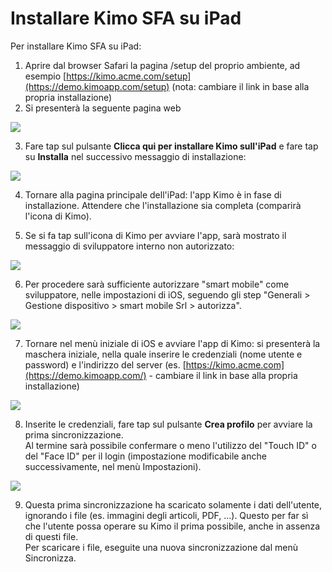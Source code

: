 # Installare Kimo SFA su iPad

Per installare Kimo SFA su iPad:

1. Aprire dal browser Safari la pagina /setup del proprio ambiente, ad esempio  [https://kimo.acme.com/setup](https://demo.kimoapp.com/setup) \(nota: cambiare il link in base alla propria installazione\)
2. Si presenterà la seguente pagina web 

![](../.gitbook/assets/sfadownload.png)

3. Fare tap sul pulsante **Clicca qui per installare Kimo sull'iPad** e fare tap su **Installa** nel successivo messaggio di installazione:

![](../.gitbook/assets/image%20%2825%29.png)

4.  Tornare alla pagina principale dell'iPad: l'app Kimo è in fase di installazione. Attendere che l'installazione sia completa \(comparirà l'icona di Kimo\). 

5.  Se si fa tap sull'icona di Kimo per avviare l'app, sarà mostrato il messaggio di sviluppatore interno non autorizzato:

![](../.gitbook/assets/image%20%2815%29.png)

6. Per procedere sarà sufficiente autorizzare "smart mobile" come sviluppatore, nelle impostazioni di iOS, seguendo gli step "Generali &gt; Gestione dispositivo &gt; smart mobile Srl &gt; autorizza".

![](../.gitbook/assets/image%20%286%29.png)

7.  Tornare nel menù iniziale di iOS e avviare l'app di Kimo: si presenterà la maschera iniziale, nella quale inserire le credenziali \(nome utente e password\) e l'indirizzo del server \(es. [https://kimo.acme.com](https://demo.kimoapp.com/)  - cambiare il link in base alla propria installazione\)

![](../.gitbook/assets/image%20%2830%29.png)

8.  Inserite le credenziali, fare tap sul pulsante **Crea profilo** per avviare la prima sincronizzazione.  
Al termine sarà possibile confermare o meno l'utilizzo del "Touch ID" o del "Face ID" per il login \(impostazione modificabile anche successivamente, nel menù Impostazioni\).

![](../.gitbook/assets/image%20%288%29.png)

9. Questa prima sincronizzazione ha scaricato solamente i dati dell'utente, ignorando i file \(es. immagini degli articoli, PDF, ...\). Questo per far sì che l'utente possa operare su Kimo il prima possibile, anche in assenza di questi file.  
Per scaricare i file, eseguite una nuova sincronizzazione dal menù Sincronizza.

